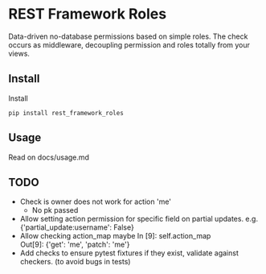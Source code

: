 REST Framework Roles
====================

Data-driven no-database permissions based on simple roles. The check occurs as
middleware, decoupling permission and roles totally from your views.


Install
-------


Install

    pip install rest_framework_roles


Usage
-----

Read on docs/usage.md



TODO
----

* Check is owner does not work for action 'me'
  - No pk passed
* Allow setting action permission for specific field on partial updates.
  e.g. {'partial_update:username': False}
* Allow checking action_map maybe
    In [9]: self.action_map                                                                                  
    Out[9]: {'get': 'me', 'patch': 'me'}
* Add checks to ensure pytest fixtures if they exist, validate against checkers. (to avoid bugs in tests)
